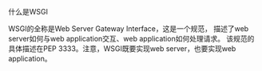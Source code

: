 什么是WSGI

WSGI的全称是Web Server Gateway Interface，这是一个规范，
描述了web server如何与web application交互、web application如何处理请求。
该规范的具体描述在PEP 3333。注意，WSGI既要实现web server，也要实现web application。

